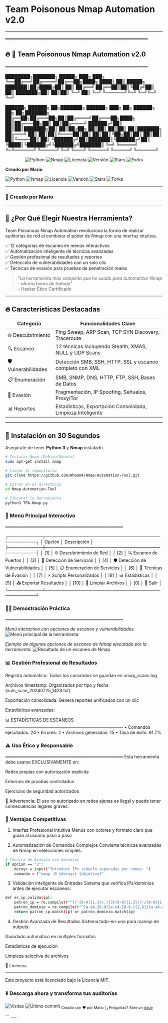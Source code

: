 # Team Poisonous Nmap Automation v2.0  

--------------------------------------------------------
══════════════════════════════════════════════
## 🔥 🧪 Team Poisonous Nmap Automation v2.0
══════════════════════════════════════════════

 ████████╗███████╗ █████╗ ███╗   ███╗
 ╚══██╔══╝██╔════╝██╔══██╗████╗ ████║
    ██║   █████╗  ███████║██╔████╔██║
    ██║   ██╔══╝  ██╔══██║██║╚██╔╝██║
    ██║   ███████╗██║  ██║██║ ╚═╝ ██║
    ╚═╝   ╚══════╝╚═╝  ╚═╝╚═╝     ╚═╝
                                      
██████╗  ██████╗ ██╗███████╗ ██████╗ ███╗   ██╗ ██████╗ ██╗   ██╗███████╗
██╔══██╗██╔═══██╗██║██╔════╝██╔═══██╗████╗  ██║██╔═══██╗██║   ██║██╔════╝
██████╔╝██║   ██║██║███████╗██║   ██║██╔██╗ ██║██║   ██║██║   ██║███████╗
██╔═══╝ ██║   ██║██║╚════██║██║   ██║██║╚██╗██║██║   ██║██║   ██║╚════██║
██║     ╚██████╔╝██║███████║╚██████╔╝██║ ╚████║╚██████╔╝╚██████╔╝███████║
╚═╝      ╚═════╝ ╚═╚══════╝ ╚═════╝ ╚═╝  ╚═══╝ ╚═════╝  ╚═════╝ ╚══════╝

<div align="center"> <img src="https://img.shields.io/badge/Python-3.8%2B-blue?logo=python&style=for-the-badge" alt="Python"> <img src="https://img.shields.io/badge/Nmap-7.80%2B-green?logo=linux&style=for-the-badge" alt="Nmap"> <img src="https://img.shields.io/badge/License-MIT-yellow?style=for-the-badge" alt="Licencia"> <img src="https://img.shields.io/badge/Version-2.0-red?style=for-the-badge" alt="Versión"> <img src="https://img.shields.io/github/stars/Whoam4/Nmap-Automation-Tool?style=for-the-badge" alt="Stars"> <img src="https://img.shields.io/github/forks/Whoam4/Nmap-Automation-Tool?style=for-the-badge&color=blue" alt="Forks"> </div>

**Creado por Mario**.


<img src="https://img.shields.io/badge/Python-3.8%2B-blue?logo=python&style=for-the-badge" alt="Python">
<img src="https://img.shields.io/badge/Nmap-7.80%2B-green?logo=linux&style=for-the-badge" alt="Nmap">
<img src="https://img.shields.io/badge/License-MIT-yellow?style=for-the-badge" alt="Licencia">
<img src="https://img.shields.io/badge/Version-2.0-red?style=for-the-badge" alt="Versión">
<img src="https://img.shields.io/github/stars/Whoam4/Nmap-Automation-Tool?style=for-the-badge" alt="Stars">
<img src="https://img.shields.io/github/forks/Whoam4/Nmap-Automation-Tool?style=for-the-badge&color=blue" alt="Forks">

</div>

---

### 👤 Creado por Mario

---

## 🌟 ¿Por Qué Elegir Nuestra Herramienta?

Team Poisonous Nmap Automation revoluciona la forma de realizar auditorías de red al combinar el poder de Nmap con una interfaz intuitiva.

✅ 12 categorías de escaneo en menús interactivos  
✅ Automatización inteligente de técnicas avanzadas  
✅ Gestión profesional de resultados y reportes  
✅ Detección de vulnerabilidades con un solo clic  
✅ Técnicas de evasión para pruebas de penetración reales  

> *"La herramienta más completa que he usado para automatizar Nmap - ahorra horas de trabajo"*  
> – Hacker Ético Certificado

---

## 🔥 Características Destacadas

| Categoría      | Funcionalidades Clave                                                                 |
|----------------|----------------------------------------------------------------------------------------|
| 🌐 Descubrimiento | Ping Sweep, ARP Scan, TCP SYN Discovery, Traceroute                                   |
| 🔍 Escaneo        | 12 técnicas incluyendo Stealth, XMAS, NULL y UDP Scans                                |
| 🛡️ Vulnerabilidades | Detección SMB, SSH, HTTP, SSL y escaneo completo con XML                            |
| 📋 Enumeración    | SMB, SNMP, DNS, HTTP, FTP, SSH, Bases de Datos                                       |
| 🥷 Evasión         | Fragmentación, IP Spoofing, Señuelos, Proxy/Tor                                      |
| 📊 Reportes       | Estadísticas, Exportación Consolidada, Limpieza Inteligente                         |

---

## 🚀 Instalación en 30 Segundos

Asegúrate de tener **Python 3** y **Nmap** instalado.

```bash
# Instalar Nmap (Debian/Ubuntu)
sudo apt-get install nmap

# Clonar el repositorio
git clone https://github.com/Whoam4/Nmap-Automation-Tool.git

# Entrar en el directorio
cd Nmap-Automation-Tool

# Ejecutar la herramienta
python3 TPA-Nmap.py
```

### 🧭 Menú Principal Interactivo
══════════════════════════════════════





┌───────────┬───────────────────────────────────────────────┐
│ Opción    │ Descripción                                   │
├───────────┼───────────────────────────────────────────────┤
│ [1]       │ 🌐 Descubrimiento de Red                      │
│ [2]       │ 🔍 Escaneo de Puertos                         │
│ [3]       │ 🔧 Detección de Servicios                     │
│ [4]       │ 🛡️ Detección de Vulnerabilidades             │
│ [5]       │ 📋 Enumeración de Servicios                   │
│ [6]       │ 🥷 Técnicas de Evasión                        │
│ [7]       │ ⚡ Scripts Personalizados                     │
│ [8]       │ 📊 Estadísticas                               │
│ [9]       │ 📤 Exportar Resultados                        │
│ [10]      │ 🧹 Limpiar Archivos                           │
│ [0]       │ 🚪 Salir                                      │
└───────────┴───────────────────────────────────────────────┘






### 🕵️‍♂️ Demostración Práctica
══════════════════════════════════════

*Menú interactivo con opciones de escaneo y vulnerabilidades.*
![Menú principal de la herramienta](Exe2.PNG)

*Ejemplo de algunas opciones de escaneo de Nmap ejecutado por la herramienta.*
![Resultado de un escaneo de Nmap](Exe1.PNG)

### 📊 Gestión Profesional de Resultados
Registro automático: Todos los comandos se guardan en nmap_scans.log

Archivos timestamp: Organizados por tipo y fecha (vuln_scan_20240725_1423.txt)

Exportación consolidada: Genera reportes unificados con un clic

Estadísticas avanzadas:

📊 ESTADÍSTICAS DE ESCANEOS
══════════════════════════════════════
• Comandos ejecutados: 24
• Errores: 2
• Archivos generados: 15
• Tasa de éxito: 91.7%

### ⚠️ Uso Ético y Responsable
══════════════════════════════════════
Esta herramienta debe usarse EXCLUSIVAMENTE en:

Redes propias con autorización explícita

Entornos de pruebas controlados

Ejercicios de seguridad autorizados

🚨 Advertencia: El uso no autorizado en redes ajenas es ilegal y puede tener consecuencias legales graves.

### 🌟 Ventajas Competitivas
1. Interfaz Profesional Intuitiva
Menús con colores y formato claro que guían al usuario paso a paso

2. Automatización de Comandos Complejos
Convierte técnicas avanzadas de Nmap en selecciones simples:

```bash
# Técnica de Evasión con Señuelos
if opcion == "2":
    decoys = input("Introduce IPs señuelo separadas por comas: ")
    comando = f"nmap -D {decoys} {objetivo}"
```
3. Validación Inteligente de Entradas
Sistema que verifica IPs/dominios antes de ejecutar escaneos:
```bash
def es_ip_valida(ip):
    patron_ip = re.compile(r"^(?:[0-9]{1,3}\.){3}[0-9]{1,3}(?:/[0-9]{1,2})?$")
    patron_dominio = re.compile(r"^[a-zA-Z0-9][a-zA-Z0-9-]{1,61}[a-zA-Z0-9]\.[a-zA-Z]{2,}$")
    return patron_ip.match(ip) or patron_dominio.match(ip)
```

4. Gestión Avanzada de Resultados
Sistema todo-en-uno para manejo de outputs:

Guardado automático en múltiples formatos

Estadísticas de ejecución

Limpieza selectiva de archivos

📜 Licencia

---

Este proyecto está licenciado bajo la Licencia MIT.

### ⬇️ Descarga ahora y transforma tus auditorías
<img src="https://visitor-badge.laobi.icu/badge?page_id=Whoam4.Nmap-Automation-Tool" alt="Visitas"> <img src="https://img.shields.io/github/last-commit/Whoam4/Nmap-Automation-Tool?color=blue" alt="Último commit">
<sub>Creado con ❤️ por Mario | ¿Preguntas? Abre un <a href="https://github.com/Whoam4/Nmap-Automation-Tool/issues">issue</a></sub>

</div> 
```
---
